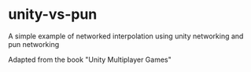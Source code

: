 unity-vs-pun
============

A simple example of networked interpolation using unity networking and pun networking

Adapted from the book "Unity Multiplayer Games"
